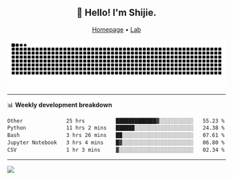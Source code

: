 <h2 align="center">👋 Hello! I'm Shijie.</h2>
<p align="center">
  <a href="https://xu-shi-jie.github.io"> Homepage</a> •
  <a href="https://onodalab.ees.hokudai.ac.jp"> Lab </a>
</p>

![Snake animation](https://github.com/xu-shi-jie/xu-shi-jie/blob/output/github-snake.svg)


-------

📊 **Weekly development breakdown**
<!--START_SECTION:waka-->

```txt
Other              25 hrs          █████████████▓░░░░░░░░░░░   55.23 %
Python             11 hrs 2 mins   ██████░░░░░░░░░░░░░░░░░░░   24.38 %
Bash               3 hrs 26 mins   ██░░░░░░░░░░░░░░░░░░░░░░░   07.61 %
Jupyter Notebook   3 hrs 4 mins    █▓░░░░░░░░░░░░░░░░░░░░░░░   06.80 %
CSV                1 hr 3 mins     ▓░░░░░░░░░░░░░░░░░░░░░░░░   02.34 %
```

<!--END_SECTION:waka-->

-------
![](https://komarev.com/ghpvc/?username=xu-shi-jie&style=flat-square&color=blue) 
